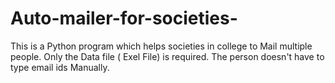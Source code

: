 # Auto-mailer-for-societies-
This is a Python program which helps societies in college to Mail multiple people. 
Only the Data file ( Exel File) is required. The person doesn't have to type email ids Manually.

